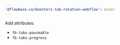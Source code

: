 ```yaml
---
'@flowbase-co/boosters-tab-rotation-webflow': minor
---
```


Add attributes:

- `fb-tabs-pauseable`
- `fb-tabs-progress`

